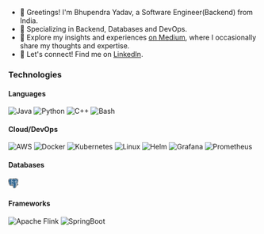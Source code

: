 - 👋 Greetings! I'm Bhupendra Yadav, a Software Engineer(Backend) from India.
- 🚀 Specializing in Backend, Databases and DevOps.
- 📝 Explore my insights and experiences [on Medium](https://not-afraid.medium.com/), where I occasionally share my thoughts and expertise.
- 🔗 Let's connect! Find me on [LinkedIn](https://www.linkedin.com/in/bhupixb/).

### Technologies
#### Languages
![Java](https://img.shields.io/badge/Java-ED8B00?style=for-the-badge&logo=openjdk&logoColor=black)
![Python](https://img.shields.io/badge/python-3670A0?style=for-the-badge&logo=python&logoColor=ffdd54)
![C++](https://img.shields.io/badge/C++-00599C?style=flat-square&logo=C%2B%2B&logoColor=white)
![Bash](https://img.shields.io/badge/Bash-black?style=flat)

#### Cloud/DevOps
![AWS](https://img.shields.io/badge/-AWS-000?&logo=Amazon-AWS&logoColor=F90)
![Docker](https://img.shields.io/badge/-Docker-000?&logo=Docker)
![Kubernetes](https://img.shields.io/badge/-Kubernetes-000?&logo=Kubernetes)
![Linux](https://img.shields.io/badge/-Linux-000?&logo=Linux)
![Helm](https://img.shields.io/badge/Helm-blue?style=flat&color=%233BE3F7)
![Grafana](https://img.shields.io/badge/Grafana-%23DD8119?style=flat)
![Prometheus](https://img.shields.io/badge/Prometheus-%23DD8119?style=flat)

#### Databases
<code><img height="20" src="https://raw.githubusercontent.com/github/explore/80688e429a7d4ef2fca1e82350fe8e3517d3494d/topics/postgresql/postgresql.png"></code>

#### Frameworks
![Apache Flink](https://img.shields.io/badge/Flink-red?style=flat&color=%23DA4B2C)
![SpringBoot](https://img.shields.io/badge/SpringBoot-green?style=flat)

<!---
bhupixb/bhupixb is a ✨ special ✨ repository because its `README.md` (this file) appears on your GitHub profile.
You can click the Preview link to take a look at your changes.
--->
